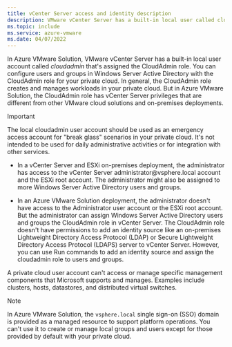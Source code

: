 ```yaml
---
title: vCenter Server access and identity description
description: VMware vCenter Server has a built-in local user called cloudadmin that's assigned the CloudAdmin role.
ms.topic: include
ms.service: azure-vmware
ms.date: 04/07/2022
---
```


<!-- used in concepts-run-commands.md and tutorial-configure-identity-source.md -->

In Azure VMware Solution, VMware vCenter Server has a built-in local user account called *cloudadmin* that's assigned the CloudAdmin role. You can configure users and groups in Windows Server Active Directory with the CloudAdmin role for your private cloud. In general, the CloudAdmin role creates and manages workloads in your private cloud. But in Azure VMware Solution, the CloudAdmin role has vCenter Server privileges that are different from other VMware cloud solutions and on-premises deployments.

> [!IMPORTANT]
> The local cloudadmin user account should be used as an emergency access account for "break glass" scenarios in your private cloud. It's not intended to be used for daily administrative activities or for integration with other services.

- In a vCenter Server and ESXi on-premises deployment, the administrator has access to the vCenter Server administrator\@vsphere.local account and the ESXi root account. The administrator might also be assigned to more Windows Server Active Directory users and groups.

- In an Azure VMware Solution deployment, the administrator doesn't have access to the Administrator user account or the ESXi root account. But the administrator can assign Windows Server Active Directory users and groups the CloudAdmin role in vCenter Server. The CloudAdmin role doesn't have permissions to add an identity source like an on-premises Lightweight Directory Access Protocol (LDAP) or Secure Lightweight Directory Access Protocol (LDAPS) server to vCenter Server. However, you can use Run commands to add an identity source and assign the cloudadmin role to users and groups.

A private cloud user account can't access or manage specific management components that Microsoft supports and manages. Examples include clusters, hosts, datastores, and distributed virtual switches.

> [!NOTE]
> In Azure VMware Solution, the `vsphere.local` single sign-on (SSO) domain is provided as a managed resource to support platform operations. You can't use it to create or manage local groups and users except for those provided by default with your private cloud.
